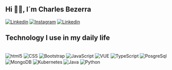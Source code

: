 ## Hi 🖐🏻, I´m Charles Bezerra

[![Linkedin](https://img.shields.io/badge/LinkedIn-0077B5?style=for-the-badge&logo=linkedin&logoColor=white)](https://www.linkedin.com/in/charles-bz/)
[![Instagram](https://img.shields.io/badge/Instagram-E4405F?style=for-the-badge&logo=instagram&logoColor=white)](https://www.instagram.com/charles.bzr/)
[![Linkedin](https://img.shields.io/badge/Facebook-1877F2?style=for-the-badge&logo=facebook&logoColor=white)](https://www.facebook.com/charles.bzr/)


## Technology I use in my daily life
<div style="display: inline_block"><br/>  
  
  <img align="center" alt="html5" src="https://img.shields.io/badge/HTML5-E34F26?style=for-the-badge&logo=html5&logoColor=white" />
  <img align="center" alt="CSS" src="https://img.shields.io/badge/CSS3-1572B6?style=for-the-badge&logo=css3&logoColor=white" />  
  <img align="center" alt="Bootstrap" src="https://img.shields.io/badge/-Bootstrap-563D7C?style=flat-square&logo=bootstrap" />
  <img align="center" alt="JavaScript" src="https://img.shields.io/badge/JavaScript-323330?style=for-the-badge&logo=javascript&logoColor=F7DF1E" />    
  <img align="center" alt="VUE" src="https://img.shields.io/badge/Vue.js-35495E?style=for-the-badge&logo=vue.js&logoColor=4FC08D" />
  <img align="center" alt="TypeScript" src="https://img.shields.io/badge/TypeScript-3178C6?style=for-the-badge&logo=typescript&logoColor=white"/>
  <img align="center" alt="PosgreSql" src="https://img.shields.io/badge/PostgreSQL-316192?style=for-the-badge&logo=postgresql&logoColor=white"/>
  <img align="center" alt="MongoDB" src="https://img.shields.io/badge/-MongoDB-4DB33D?style=flat&logo=mongodb&logoColor=FFFFFF"/>
  <img align="center" alt="Kubernetes" src="https://img.shields.io/badge/kubernetes-326CE5?&style=plastic&logo=kubernetes&logoColor=white"/>
  <img align="center" alt="Java" src="https://img.shields.io/badge/Java-ED8B00?style=for-the-badge&logo=openjdk&logoColor=white"/>
  <img align="center" alt="Python" src="https://img.shields.io/badge/python-3670A0?style=for-the-badge&logo=python&logoColor=ffdd54"/>
</div>
<br/>

<!--<a href="https://github.com/charles014/github-readme-stats">
  <img height=200 align="center" src="https://github-readme-stats.vercel.app/api?username=charles014&theme=dracula" />
</a>
<a href="https://github.com/charles014/convoychat">
  <img height=200 align="center" src="https://github-readme-stats.vercel.app/api/top-langs?username=charles014&layout=compact&langs_count=8&card_width=320&theme=dracula" />
</a> -->
